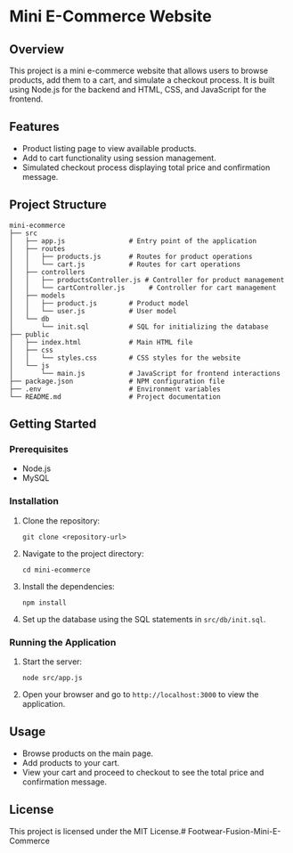 # Mini E-Commerce Website

## Overview
This project is a mini e-commerce website that allows users to browse products, add them to a cart, and simulate a checkout process. It is built using Node.js for the backend and HTML, CSS, and JavaScript for the frontend.

## Features
- Product listing page to view available products.
- Add to cart functionality using session management.
- Simulated checkout process displaying total price and confirmation message.

## Project Structure
```
mini-ecommerce
├── src
│   ├── app.js                # Entry point of the application
│   ├── routes
│   │   ├── products.js       # Routes for product operations
│   │   └── cart.js           # Routes for cart operations
│   ├── controllers
│   │   ├── productsController.js # Controller for product management
│   │   └── cartController.js      # Controller for cart management
│   ├── models
│   │   ├── product.js        # Product model
│   │   └── user.js           # User model
│   └── db
│       └── init.sql          # SQL for initializing the database
├── public
│   ├── index.html            # Main HTML file
│   ├── css
│   │   └── styles.css        # CSS styles for the website
│   └── js
│       └── main.js           # JavaScript for frontend interactions
├── package.json              # NPM configuration file
├── .env                      # Environment variables
└── README.md                 # Project documentation
```

## Getting Started

### Prerequisites
- Node.js
- MySQL

### Installation
1. Clone the repository:
   ```
   git clone <repository-url>
   ```
2. Navigate to the project directory:
   ```
   cd mini-ecommerce
   ```
3. Install the dependencies:
   ```
   npm install
   ```
4. Set up the database using the SQL statements in `src/db/init.sql`.

### Running the Application
1. Start the server:
   ```
   node src/app.js
   ```
2. Open your browser and go to `http://localhost:3000` to view the application.

## Usage
- Browse products on the main page.
- Add products to your cart.
- View your cart and proceed to checkout to see the total price and confirmation message.

## License
This project is licensed under the MIT License.#   F o o t w e a r - F u s i o n - M i n i - E - C o m m e r c e  
 